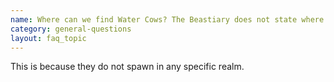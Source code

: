```yaml
---
name: Where can we find Water Cows? The Beastiary does not state where we can. Obviously on the water but any specific realm or type of water?
category: general-questions
layout: faq_topic
---
```

This is because they do not spawn in any specific realm.
